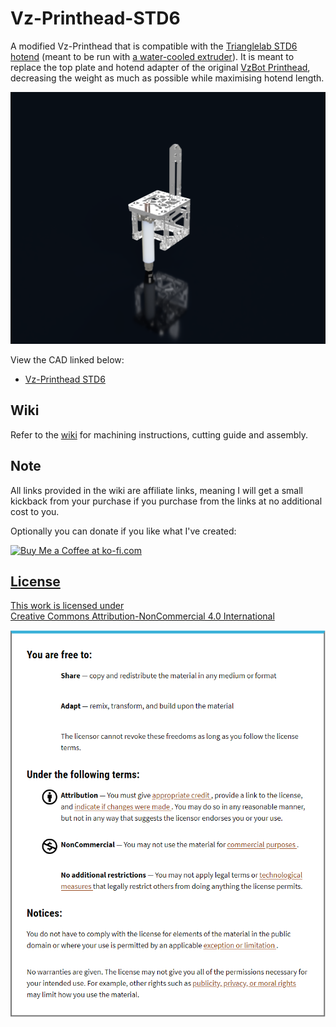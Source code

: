 # Vz-Printhead-STD6
A modified Vz-Printhead that is compatible with the [Trianglelab STD6 hotend](https://s.click.aliexpress.com/e/_DcGgKvV) (meant to be run with [a water-cooled extruder](https://github.com/CrispyButtermilkChickenSalad/HGX-2.0-WC)). It is meant to replace the top plate and hotend adapter of the original [VzBot Printhead](https://github.com/VzBoT3D/Vz-Printhead-CNC), decreasing the weight as much as possible while maximising hotend length.

![](https://github.com/CrispyButtermilkChickenSalad/Vz-Printhead-STD6/blob/20cf42334d3e810ae258b20710db82338d55b163/Gallery/Metal_parts_Print_head_graphic_2024-Jun-05_05-04-56PM-000_CustomizedView7414172976.png)

View the CAD linked below:
- [Vz-Printhead STD6](https://a360.co/3KwX7Dx)

## Wiki
Refer to the [wiki](https://github.com/CrispyButtermilkChickenSalad/Vz-Printhead-STD6/wiki) for machining instructions, cutting guide and assembly.

## Note
All links provided in the wiki are affiliate links, meaning I will get a small kickback from your purchase if you purchase from the links at no additional cost to you.

Optionally you can donate if you like what I've created:

<a href='https://ko-fi.com/buttermilkcrispychickensalad' target='_blank'><img height='35' style='border:0px;height:46px;' src='https://az743702.vo.msecnd.net/cdn/kofi3.png?v=0' border='0' alt='Buy Me a Coffee at ko-fi.com' />

## License
<p xmlns:cc="http://creativecommons.org/ns#" >This work is licensed under <a href="https://creativecommons.org/licenses/by-nc/4.0/?ref=chooser-v1" target="_blank" rel="license noopener noreferrer" style="display:inline-block;">Creative Commons Attribution-NonCommercial 4.0 International<img style="height:22px!important;margin-left:3px;vertical-align:text-bottom;" src="https://mirrors.creativecommons.org/presskit/icons/cc.svg?ref=chooser-v1" alt=""><img style="height:22px!important;margin-left:3px;vertical-align:text-bottom;" src="https://mirrors.creativecommons.org/presskit/icons/by.svg?ref=chooser-v1" alt=""><img style="height:22px!important;margin-left:3px;vertical-align:text-bottom;" src="https://mirrors.creativecommons.org/presskit/icons/nc.svg?ref=chooser-v1" alt=""></a></p>

![](https://github.com/CrispyButtermilkChickenSalad/HGX-2.0-WC/blob/5d5997b285ca4ef85b255b1f33885e22e30ee55e/Gallery/image_2024-06-05_200229248.png)
